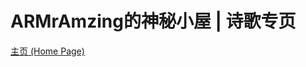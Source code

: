 <head>
<link rel="stylesheet" type="text/css" href="../font.css">
</head>

# ARMrAmzing的神秘小屋 | 诗歌专页

[主页 (Home Page)](https://armramzing.github.io)
